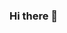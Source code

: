 ### Hi there 👋

<!--
**felpsjeniocomj/felpsjeniocomj** is a ✨ _special_ ✨ repository because its `README.md` (this file) appears on your GitHub profile.

Here are some ideas to get you started:

- 🔭 I’m currently working on ... carteiro
- 🌱 I’m currently learning ... a volta dos carteiros que nao foram
- 👯 I’m looking to collaborate on ... correios e ceemiessipe
- 🤔 I’m looking for help with ... entrgar cartas
- 💬 Ask me about ... cartas
- 📫 How to reach me: ... melhor carteiro
- 😄 Pronouns: ... car/teiro
- ⚡ Fun fact: ... eu sou carteiro
-->
